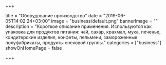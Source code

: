 +++

title = "Оборудование производство"
date = "2019-06-05T14:02:24+03:00"
image = "business/default.png"
bannerImage = ""
description = "Короткое описание применения. Используются как упаковка для продуктов питания: чай, сахар, крахмал, мука, печенье, кондитерские изделия, конфеты, пельмени, замороженные полуфабрикаты, продукты снековой группы."
categories = ["business"]
showOnHomePage = false

+++